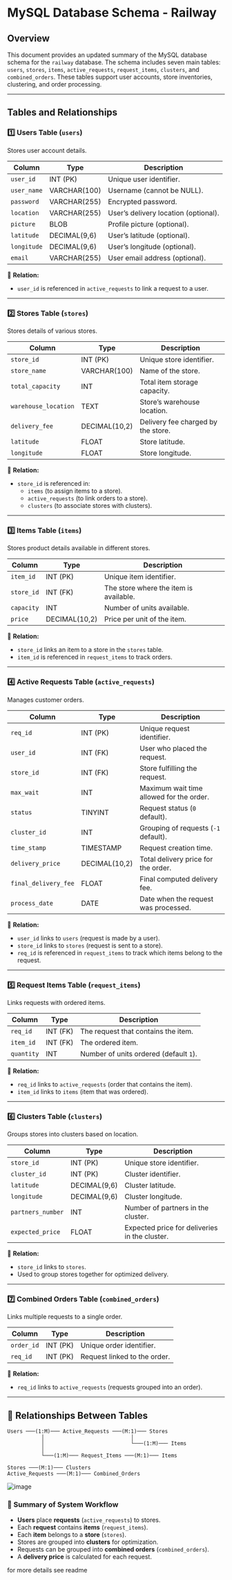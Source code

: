 # MySQL Database Schema - Railway 

## Overview
This document provides an updated summary of the MySQL database schema for the `railway` database. The schema includes seven main tables: `users`, `stores`, `items`, `active_requests`, `request_items`, `clusters`, and `combined_orders`. These tables support user accounts, store inventories, clustering, and order processing.

---

## Tables and Relationships

### 1️⃣ Users Table (`users`)
Stores user account details.

| Column      | Type     | Description |
|------------|---------|-------------|
| `user_id`   | INT (PK)  | Unique user identifier. |
| `user_name` | VARCHAR(100) | Username (cannot be NULL). |
| `password`  | VARCHAR(255) | Encrypted password. |
| `location`  | VARCHAR(255) | User’s delivery location (optional). |
| `picture`   | BLOB     | Profile picture (optional). |
| `latitude`  | DECIMAL(9,6) | User’s latitude (optional). |
| `longitude` | DECIMAL(9,6) | User’s longitude (optional). |
| `email`     | VARCHAR(255) | User email address (optional). |

🔹 **Relation:**
- `user_id` is referenced in `active_requests` to link a request to a user.

---

### 2️⃣ Stores Table (`stores`)
Stores details of various stores.

| Column               | Type       | Description |
|----------------------|-----------|-------------|
| `store_id`          | INT (PK)  | Unique store identifier. |
| `store_name`        | VARCHAR(100) | Name of the store. |
| `total_capacity`    | INT       | Total item storage capacity. |
| `warehouse_location`| TEXT      | Store’s warehouse location. |
| `delivery_fee`      | DECIMAL(10,2) | Delivery fee charged by the store. |
| `latitude`          | FLOAT     | Store latitude. |
| `longitude`         | FLOAT     | Store longitude. |

🔹 **Relation:**
- `store_id` is referenced in:
  - `items` (to assign items to a store).
  - `active_requests` (to link orders to a store).
  - `clusters` (to associate stores with clusters).

---

### 3️⃣ Items Table (`items`)
Stores product details available in different stores.

| Column     | Type       | Description |
|-----------|-----------|-------------|
| `item_id` | INT (PK)  | Unique item identifier. |
| `store_id`| INT (FK)  | The store where the item is available. |
| `capacity`| INT       | Number of units available. |
| `price`   | DECIMAL(10,2) | Price per unit of the item. |

🔹 **Relation:**
- `store_id` links an item to a store in the `stores` table.
- `item_id` is referenced in `request_items` to track orders.

---

### 4️⃣ Active Requests Table (`active_requests`)
Manages customer orders.

| Column         | Type       | Description |
|---------------|-----------|-------------|
| `req_id`      | INT (PK)  | Unique request identifier. |
| `user_id`     | INT (FK)  | User who placed the request. |
| `store_id`    | INT (FK)  | Store fulfilling the request. |
| `max_wait`    | INT       | Maximum wait time allowed for the order. |
| `status`      | TINYINT   | Request status (`0` default). |
| `cluster_id`  | INT       | Grouping of requests (`-1` default). |
| `time_stamp`  | TIMESTAMP | Request creation time. |
| `delivery_price` | DECIMAL(10,2) | Total delivery price for the order. |
| `final_delivery_fee` | FLOAT | Final computed delivery fee. |
| `process_date` | DATE | Date when the request was processed. |

🔹 **Relation:**
- `user_id` links to `users` (request is made by a user).
- `store_id` links to `stores` (request is sent to a store).
- `req_id` is referenced in `request_items` to track which items belong to the request.

---

### 5️⃣ Request Items Table (`request_items`)
Links requests with ordered items.

| Column     | Type       | Description |
|-----------|-----------|-------------|
| `req_id`  | INT (FK)  | The request that contains the item. |
| `item_id` | INT (FK)  | The ordered item. |
| `quantity`| INT       | Number of units ordered (default `1`). |

🔹 **Relation:**
- `req_id` links to `active_requests` (order that contains the item).
- `item_id` links to `items` (item that was ordered).

---

### 6️⃣ Clusters Table (`clusters`)
Groups stores into clusters based on location.

| Column         | Type       | Description |
|---------------|-----------|-------------|
| `store_id`    | INT (PK)  | Unique store identifier. |
| `cluster_id`  | INT (PK)  | Cluster identifier. |
| `latitude`    | DECIMAL(9,6) | Cluster latitude. |
| `longitude`   | DECIMAL(9,6) | Cluster longitude. |
| `partners_number` | INT | Number of partners in the cluster. |
| `expected_price` | FLOAT | Expected price for deliveries in the cluster. |

🔹 **Relation:**
- `store_id` links to `stores`.
- Used to group stores together for optimized delivery.

---

### 7️⃣ Combined Orders Table (`combined_orders`)
Links multiple requests to a single order.

| Column     | Type       | Description |
|-----------|-----------|-------------|
| `order_id` | INT (PK)  | Unique order identifier. |
| `req_id`   | INT (PK)  | Request linked to the order. |

🔹 **Relation:**
- `req_id` links to `active_requests` (requests grouped into an order).

---

## 🔗 Relationships Between Tables
```
Users ───(1:M)─── Active_Requests ───(M:1)─── Stores
           │                            │
           │                            └───(1:M)─── Items
           │
           └───(1:M)─── Request_Items ───(M:1)─── Items

Stores ───(M:1)─── Clusters
Active_Requests ───(M:1)─── Combined_Orders
```
![image](https://github.com/user-attachments/assets/774cdd04-df48-4d9e-870a-43a2b3e16e31)

### **🚀 Summary of System Workflow**
- **Users** place **requests** (`active_requests`) to stores.
- Each **request** contains **items** (`request_items`).
- Each **item** belongs to a **store** (`stores`).
- Stores are grouped into **clusters** for optimization.
- Requests can be grouped into **combined orders** (`combined_orders`).
- A **delivery price** is calculated for each request.

for more details see readme
